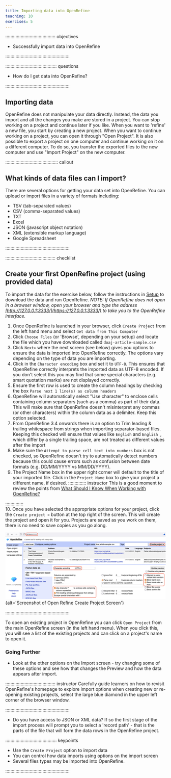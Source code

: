 ```yaml
---
title: Importing data into OpenRefine
teaching: 10
exercises: 5
---
```


::::::::::::::::::::::::::::::::::::::: objectives

- Successfully import data into OpenRefine

::::::::::::::::::::::::::::::::::::::::::::::::::

:::::::::::::::::::::::::::::::::::::::: questions

- How do I get data into OpenRefine?

::::::::::::::::::::::::::::::::::::::::::::::::::

## Importing data

OpenRefine does not manipulate your data directly.
Instead, the data you import and all the changes you make are stored in a project.
You can stop working on a project and continue later if you like.
When you want to 'refine' a new file, you start by creating a new project.
When you want to continue working on a project, you can open it through "Open Project".
It is also possible to export a project on one computer and continue working on it on a different
computer.
To do so, you transfer the exported files to the new computer and use "Import Project" on the new
computer.

:::::::::::::::::::::::::::::::::::::::::  callout

## What kinds of data files can I import?

There are several options for getting your data set into OpenRefine. You can upload or import files in a variety of formats including:

- TSV (tab-separated values)
- CSV (comma-separated values)
- TXT
- Excel
- JSON (javascript object notation)
- XML (extensible markup language)
- Google Spreadsheet
  

::::::::::::::::::::::::::::::::::::::::::::::::::

:::::::::::::::::::::::::::::::::::::::  checklist

## Create your first OpenRefine project (using provided data)

To import the data for the exercise below, follow the instructions in [Setup](https://librarycarpentry.github.io/lc-open-refine/setup.html) to download the data and run OpenRefine. *NOTE: If OpenRefine does not open in a browser window, open your browser and type the address [http://127.0.0.1:3333/](https://127.0.0.1:3333/) to take you to the OpenRefine interface.*

1. Once OpenRefine is launched in your browser, click `Create Project` from the left hand menu and select `Get data from This Computer`
2. Click `Choose Files` (or 'Browse', depending on your setup) and locate the file which you have downloaded called `doaj-article-sample.csv`
3. Click `Next»` where the next screen (see below) gives you options to ensure the data is imported into OpenRefine correctly. The options vary depending on the type of data you are importing.
4. Click in the `Character encoding` box and set it to `UTF-8`. This ensures that OpenRefine correctly interprets the imported data as UTF-8 encoded. If you don't select this you may find that some special characters (e.g. smart quotation marks) are not displayed correctly.
5. Ensure the first row is used to create the column headings by checking the box `Parse next 1 line(s) as column headers`
6. OpenRefine will automatically select "Use character" to enclose cells containing column separators (such as a comma) as part of their data. This will make sure that OpenRefine doesn't misinterpret any commas (or other characters) within the column data as a delimiter. Keep this option selected.
7. From OpenRefine 3.4 onwards there is an option to Trim leading \& trailing whitespace from strings when importing separator-based files. Keeping this checked will ensure that values like `English` and `English `, which differ by a single trailing space, are not treated as different values after the import
8. Make sure the `Attempt to parse cell text into numbers` box is not checked, so OpenRefine doesn't try to automatically detect numbers because this could cause errors such as confusion between date formats (e.g. DD/MM/YYYY vs MM/DD/YYYY).
9. The Project Name box in the upper right corner will default to the title of your imported file. Click in the `Project Name` box to give your project a different name, if desired.
:::::::::::::: instructor
This is a good moment to review the points from [What Should I Know When Working with OpenRefine?](01-introduction.md#what-should-i-know-when-working-with-openrefine)

::::::::::::::    
10. Once you have selected the appropriate options for your project, click the `Create project »` button at the top right of the screen. This will create the project and open it for you. Projects are saved as you work on them, there is no need to save copies as you go along.

![](fig/openrefine_ui.png){alt='Screenshot of Open Refine Create Project Screen'}


::::::::::::::::::::::::::::::::::::::::::::::::::

To open an existing project in OpenRefine you can click `Open Project` from the main OpenRefine screen (in the left hand menu). When you click this, you will see a list of the existing projects and can click on a project's name to open it.

### Going Further

- Look at the other options on the Import screen - try changing some of these options and see how that changes the Preview and how the data appears after import.
  
::::::::::::::::::::::::::::::::::::::: instructor
Carefully guide learners on how to revisit OpenRefine's homepage to explore import options when creating new or re-opening existing projects, select the large blue diamond in the upper left corner of the browser window.

::::::::::::::::::::::::::::::::::::::::::::::::::

- Do you have access to JSON or XML data? If so the first stage of the import process will prompt you to select a 'record path' - that is the parts of the file that will form the data rows in the OpenRefine project.

:::::::::::::::::::::::::::::::::::::::: keypoints

- Use the `Create Project` option to import data
- You can control how data imports using options on the import screen
- Several files types may be imported into OpenRefine.

::::::::::::::::::::::::::::::::::::::::::::::::::


